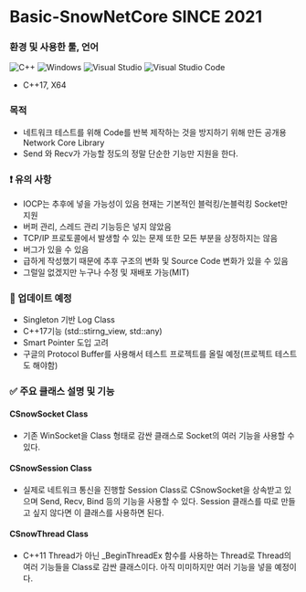 # Basic-SnowNetCore SINCE 2021

### 환경 및 사용한 툴, 언어
![C++](https://img.shields.io/badge/c++-%2300599C.svg?style=for-the-badge&logo=c%2B%2B&logoColor=white)
![Windows](https://img.shields.io/badge/Windows-0078D6?style=for-the-badge&logo=windows&logoColor=white)
![Visual Studio](https://img.shields.io/badge/Visual%20Studio-5C2D91.svg?style=for-the-badge&logo=visual-studio&logoColor=white)
![Visual Studio Code](https://img.shields.io/badge/Visual%20Studio%20Code-0078d7.svg?style=for-the-badge&logo=visual-studio-code&logoColor=white)
- C++17, X64

### 목적
- 네트워크 테스트를 위해 Code를 반복 제작하는 것을 방지하기 위해 만든 공개용 Network Core Library
- Send 와 Recv가 가능할 정도의 정말 단순한 기능만 지원을 한다.


### ❗️ 유의 사항
- IOCP는 추후에 넣을 가능성이 있음 현재는 기본적인 블럭킹/논블럭킹 Socket만 지원
- 버퍼 관리, 스레드 관리 기능등은 넣지 않았음
- TCP/IP 프로토콜에서 발생할 수 있는 문제 또한 모든 부분을 상정하지는 않음
- 버그가 있을 수 있음
- 급하게 작성했기 때문에 추후 구조의 변화 및 Source Code 변화가 있을 수 있음
- 그럴일 없겠지만 누구나 수정 및 재배포 가능(MIT)


### 🔨 업데이트 예정
- Singleton 기반 Log Class
- C++17기능 (std::stirng_view, std::any)
- Smart Pointer 도입 고려
- 구글의 Protocol Buffer를 사용해서 테스트 프로젝트를 올릴 예정(프로젝트 테스트도 해야함)
  
 

### ✅ 주요 클래스 설명 및 기능

#### CSnowSocket Class
- 기존 WinSocket을 Class 형태로 감싼 클래스로 Socket의 여러 기능을 사용할 수 있다.

#### CSnowSession Class
- 실제로 네트워크 통신을 진행할 Session Class로 CSnowSocket을 상속받고 있으며 Send, Recv, Bind 등의 기능을 사용할 수 있다. Session 클래스를 따로 만들고 싶지 않다면 이 클래스를 사용하면 된다.
  
#### CSnowThread Class
- C++11 Thread가 아닌 _BeginThreadEx 함수를 사용하는 Thread로 Thread의 여러 기능들을 Class로 감싼 클래스이다. 아직 미미하지만 여러 기능을 넣을 예정이다.

  






